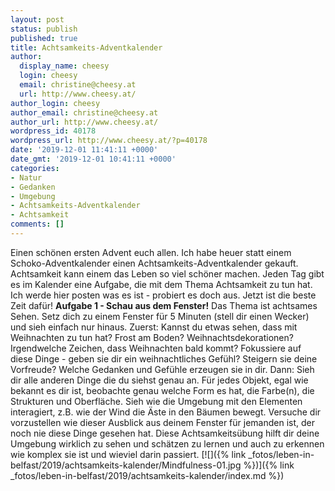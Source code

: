 ```yaml
---
layout: post
status: publish
published: true
title: Achtsamkeits-Adventkalender
author:
  display_name: cheesy
  login: cheesy
  email: christine@cheesy.at
  url: http://www.cheesy.at/
author_login: cheesy
author_email: christine@cheesy.at
author_url: http://www.cheesy.at/
wordpress_id: 40178
wordpress_url: http://www.cheesy.at/?p=40178
date: '2019-12-01 11:41:11 +0000'
date_gmt: '2019-12-01 10:41:11 +0000'
categories:
- Natur
- Gedanken
- Umgebung
- Achtsamkeits-Adventkalender
- Achtsamkeit
comments: []
---
```

Einen schönen ersten Advent euch allen. Ich habe heuer statt einem Schoko-Adventkalender einen Achtsamkeits-Adventkalender gekauft. Achtsamkeit kann einem das Leben so viel schöner machen. Jeden Tag gibt es im Kalender eine Aufgabe, die mit dem Thema Achtsamkeit zu tun hat. Ich werde hier posten was es ist - probiert es doch aus. Jetzt ist die beste Zeit dafür!
**Aufgabe 1 - Schau aus dem Fenster!**
Das Thema ist achtsames Sehen. Setz dich zu einem Fenster für 5 Minuten (stell dir einen Wecker) und sieh einfach nur hinaus.
Zuerst: Kannst du etwas sehen, dass mit Weihnachten zu tun hat? Frost am Boden? Weihnachtsdekorationen? Irgendwelche Zeichen, dass Weihnachten bald kommt? Fokussiere auf diese Dinge - geben sie dir ein weihnachtliches Gefühl? Steigern sie deine Vorfreude? Welche Gedanken und Gefühle erzeugen sie in dir.
Dann: Sieh dir alle anderen Dinge die du siehst genau an. Für jedes Objekt, egal wie bekannt es dir ist, beobachte genau welche Form es hat, die Farbe(n), die Strukturen und Oberfläche.
Sieh wie die Umgebung mit den Elementen interagiert, z.B. wie der Wind die Äste in den Bäumen bewegt. Versuche dir vorzustellen wie dieser Ausblick aus deinem Fenster für jemanden ist, der noch nie diese Dinge gesehen hat.
Diese Achtsamkeitsübung hilft dir deine Umgebung wirklich zu sehen und schätzen zu lernen und auch zu erkennen wie komplex sie ist und wieviel darin passiert.
[![]({% link _fotos/leben-in-belfast/2019/achtsamkeits-kalender/Mindfulness-01.jpg %})]({% link _fotos/leben-in-belfast/2019/achtsamkeits-kalender/index.md %})
